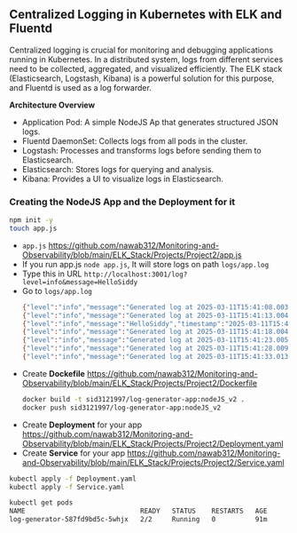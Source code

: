 ## Centralized Logging in Kubernetes with ELK and Fluentd ##

Centralized logging is crucial for monitoring and debugging applications running in Kubernetes. 
In a distributed system, logs from different services need to be collected, aggregated, and visualized efficiently.
The ELK stack (Elasticsearch, Logstash, Kibana) is a powerful solution for this purpose, and Fluentd is used as a log forwarder.

**Architecture Overview**
- Application Pod: A simple NodeJS Ap that generates structured JSON logs.
- Fluentd DaemonSet: Collects logs from all pods in the cluster.
- Logstash: Processes and transforms logs before sending them to Elasticsearch.
- Elasticsearch: Stores logs for querying and analysis.
- Kibana: Provides a UI to visualize logs in Elasticsearch.

### Creating the NodeJS App and the Deployment for it ###

```bash
npm init -y
touch app.js
```

- `app.js` https://github.com/nawab312/Monitoring-and-Observability/blob/main/ELK_Stack/Projects/Project2/app.js
- If you run app.js `node app.js`, It will store logs on path `logs/app.log`
- Type this in URL `http://localhost:3001/log?level=info&message=HelloSiddy`
- Go to `logs/app.log`
  ```bash
  {"level":"info","message":"Generated log at 2025-03-11T15:41:08.003Z","timestamp":"2025-03-11T15:41:08.004Z"}
  {"level":"info","message":"Generated log at 2025-03-11T15:41:13.004Z","timestamp":"2025-03-11T15:41:13.004Z"}
  {"level":"info","message":"HelloSiddy","timestamp":"2025-03-11T15:41:17.723Z"}
  {"level":"info","message":"Generated log at 2025-03-11T15:41:18.004Z","timestamp":"2025-03-11T15:41:18.004Z"}
  {"level":"info","message":"Generated log at 2025-03-11T15:41:23.005Z","timestamp":"2025-03-11T15:41:23.005Z"}
  {"level":"info","message":"Generated log at 2025-03-11T15:41:28.009Z","timestamp":"2025-03-11T15:41:28.009Z"}
  {"level":"info","message":"Generated log at 2025-03-11T15:41:33.013Z","timestamp":"2025-03-11T15:41:33.013Z"}
  ```
- Create **Dockefile** https://github.com/nawab312/Monitoring-and-Observability/blob/main/ELK_Stack/Projects/Project2/Dockerfile
  ```bash
  docker build -t sid3121997/log-generator-app:nodeJS_v2 .
  docker push sid3121997/log-generator-app:nodeJS_v2
  ```
- Create **Deployment** for your app https://github.com/nawab312/Monitoring-and-Observability/blob/main/ELK_Stack/Projects/Project2/Deployment.yaml
- Create **Service** for your app https://github.com/nawab312/Monitoring-and-Observability/blob/main/ELK_Stack/Projects/Project2/Service.yaml

```bash
kubectl apply -f Deployment.yaml
kubectl apply -f Service.yaml
```

```bash
kubectl get pods
NAME                             READY   STATUS    RESTARTS   AGE
log-generator-587fd9bd5c-5whjx   2/2     Running   0          91m
```

